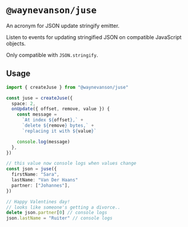 # `@waynevanson/juse`

An acronym for JSON update stringify emitter.

Listen to events for updating stringified JSON on compatible JavaScript objects.

Only compatible with `JSON.stringify`.

## Usage

```ts
import { createJuse } from "@waynevanson/juse"

const juse = createJuse({
  space: 2,
  onUpdate({ offset, remove, value }) {
    const message =
      `At index ${offset},` +
      `delete ${remove} bytes,` +
      `replacing it with ${value}`

    console.log(message)
  },
})

// this value now console logs when values change
const json = juse({
  firstName: "Sara",
  lastName: "Van Der Haans"
  partner: ["Johannes"],
})

// Happy Valentines day!
// looks like someone's getting a divorce..
delete json.partner[0] // console logs
json.lastName = "Ruiter" // console logs

```
